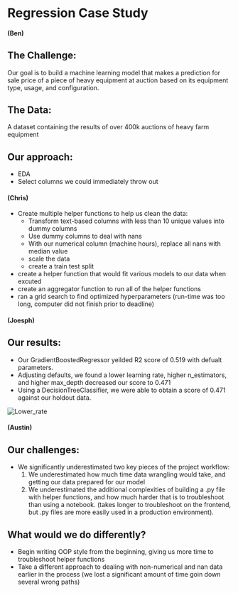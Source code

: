 # Regression Case Study

#### (Ben) 
## The Challenge: 
Our goal is to build a machine learning model that makes a prediction for sale price of a piece of heavy equipment at auction based on its equipment type, usage, and configuration. 

## The Data: 
A dataset containing the results of over 400k auctions of heavy farm equipment

## Our approach: 

- EDA 
- Select columns we could immediately throw out

#### (Chris) 
- Create multiple helper functions to help us clean the data:
  - Transform text-based columns with less than 10 unique values into dummy columns
  - Use dummy columns to deal with nans
  - With our numerical column (machine hours), replace all nans with median value
  - scale the data
  - create a train test split
- create a helper function that would fit various models to our data when excuted
- create an aggregator function to run all of the helper functions
- ran a grid search to find optimized hyperparameters (run-time was too long, computer did not finish prior to deadline) 

#### (Joesph)
## Our results: 
- Our GradientBoostedRegressor yeilded R2 score of 0.519 with defualt parameters. 
- Adjusting defaults, we found a lower learning rate, higher n_estimators, and higher max_depth decreased our score to 0.471
- Using a DecisionTreeClassifier, we were able to obtain a score of 0.471 against our holdout data. 


![Lower_rate](https://user-images.githubusercontent.com/70020774/111010884-04bebd00-8355-11eb-9bf3-96b04c9dd4c3.png)

#### (Austin)
## Our challenges: 
- We significantly underestimated two key pieces of the project workflow: 
  1. We underestimated how much time data wrangling would take, and getting our data prepared for our model
  2. We underestimated the additional complexities of building a .py file with helper functions, and how much harder that is to troubleshoot than using a notebook. (takes longer to troubleshoot on the frontend, but .py files are more easily used in a production environment). 

## What would we do differently? 
- Begin writing OOP style from the beginning, giving us more time to troubleshoot helper functions
- Take a different approach to dealing with non-numerical and nan data earlier in the process (we lost a significant amount of time goin down several wrong paths) 
